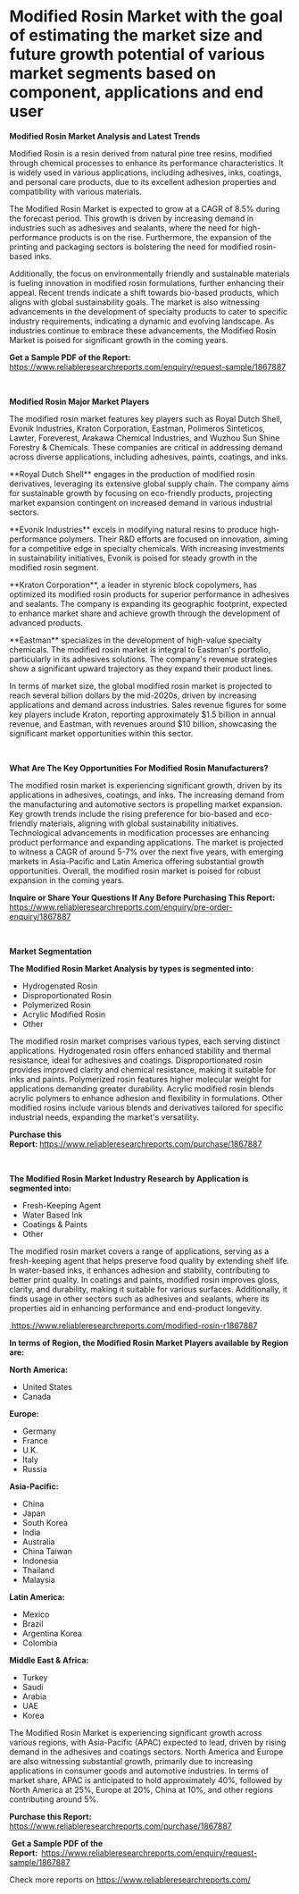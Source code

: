 <p><h1>Modified Rosin Market with the goal of estimating the market size and future growth potential of various market segments based on component, applications and end user</h1></p><p><strong>Modified Rosin Market Analysis and Latest Trends</strong></p>
<p><p>Modified Rosin is a resin derived from natural pine tree resins, modified through chemical processes to enhance its performance characteristics. It is widely used in various applications, including adhesives, inks, coatings, and personal care products, due to its excellent adhesion properties and compatibility with various materials.</p><p>The Modified Rosin Market is expected to grow at a CAGR of 8.5% during the forecast period. This growth is driven by increasing demand in industries such as adhesives and sealants, where the need for high-performance products is on the rise. Furthermore, the expansion of the printing and packaging sectors is bolstering the need for modified rosin-based inks. </p><p>Additionally, the focus on environmentally friendly and sustainable materials is fueling innovation in modified rosin formulations, further enhancing their appeal. Recent trends indicate a shift towards bio-based products, which aligns with global sustainability goals. The market is also witnessing advancements in the development of specialty products to cater to specific industry requirements, indicating a dynamic and evolving landscape. As industries continue to embrace these advancements, the Modified Rosin Market is poised for significant growth in the coming years.</p></p>
<p><strong>Get a Sample PDF of the Report:&nbsp;</strong> <a href="https://www.reliableresearchreports.com/enquiry/request-sample/1867887?utm_campaign=40&utm_medium=2&utm_source=Github&utm_content=ia&utm_term=30012025&utm_id=modified-rosin">https://www.reliableresearchreports.com/enquiry/request-sample/1867887</a></p>
<p>&nbsp;</p>
<p><strong>Modified Rosin Major Market Players</strong></p>
<p><p>The modified rosin market features key players such as Royal Dutch Shell, Evonik Industries, Kraton Corporation, Eastman, Polimeros Sinteticos, Lawter, Foreverest, Arakawa Chemical Industries, and Wuzhou Sun Shine Forestry & Chemicals. These companies are critical in addressing demand across diverse applications, including adhesives, paints, coatings, and inks.</p><p>**Royal Dutch Shell** engages in the production of modified rosin derivatives, leveraging its extensive global supply chain. The company aims for sustainable growth by focusing on eco-friendly products, projecting market expansion contingent on increased demand in various industrial sectors.</p><p>**Evonik Industries** excels in modifying natural resins to produce high-performance polymers. Their R&D efforts are focused on innovation, aiming for a competitive edge in specialty chemicals. With increasing investments in sustainability initiatives, Evonik is poised for steady growth in the modified rosin segment.</p><p>**Kraton Corporation**, a leader in styrenic block copolymers, has optimized its modified rosin products for superior performance in adhesives and sealants. The company is expanding its geographic footprint, expected to enhance market share and achieve growth through the development of advanced products.</p><p>**Eastman** specializes in the development of high-value specialty chemicals. The modified rosin market is integral to Eastman's portfolio, particularly in its adhesives solutions. The company's revenue strategies show a significant upward trajectory as they expand their product lines.</p><p>In terms of market size, the global modified rosin market is projected to reach several billion dollars by the mid-2020s, driven by increasing applications and demand across industries. Sales revenue figures for some key players include Kraton, reporting approximately $1.5 billion in annual revenue, and Eastman, with revenues around $10 billion, showcasing the significant market opportunities within this sector.</p></p>
<p>&nbsp;</p>
<p><strong>What Are The Key Opportunities For Modified Rosin Manufacturers?</strong></p>
<p><p>The modified rosin market is experiencing significant growth, driven by its applications in adhesives, coatings, and inks. The increasing demand from the manufacturing and automotive sectors is propelling market expansion. Key growth trends include the rising preference for bio-based and eco-friendly materials, aligning with global sustainability initiatives. Technological advancements in modification processes are enhancing product performance and expanding applications. The market is projected to witness a CAGR of around 5-7% over the next five years, with emerging markets in Asia-Pacific and Latin America offering substantial growth opportunities. Overall, the modified rosin market is poised for robust expansion in the coming years.</p></p>
<p><strong>Inquire or Share Your Questions If Any Before Purchasing This Report:</strong> <a href="https://www.reliableresearchreports.com/enquiry/pre-order-enquiry/1867887?utm_campaign=40&utm_medium=2&utm_source=Github&utm_content=ia&utm_term=30012025&utm_id=modified-rosin">https://www.reliableresearchreports.com/enquiry/pre-order-enquiry/1867887</a></p>
<p>&nbsp;</p>
<p><strong>Market Segmentation</strong></p>
<p><strong>The Modified Rosin Market Analysis by types is segmented into:</strong></p>
<p><ul><li>Hydrogenated Rosin</li><li>Disproportionated Rosin</li><li>Polymerized Rosin</li><li>Acrylic Modified Rosin</li><li>Other</li></ul></p>
<p><p>The modified rosin market comprises various types, each serving distinct applications. Hydrogenated rosin offers enhanced stability and thermal resistance, ideal for adhesives and coatings. Disproportionated rosin provides improved clarity and chemical resistance, making it suitable for inks and paints. Polymerized rosin features higher molecular weight for applications demanding greater durability. Acrylic modified rosin blends acrylic polymers to enhance adhesion and flexibility in formulations. Other modified rosins include various blends and derivatives tailored for specific industrial needs, expanding the market's versatility.</p></p>
<p><strong>Purchase this Report:&nbsp;</strong><a href="https://www.reliableresearchreports.com/purchase/1867887?utm_campaign=40&utm_medium=2&utm_source=Github&utm_content=ia&utm_term=30012025&utm_id=modified-rosin">https://www.reliableresearchreports.com/purchase/1867887</a></p>
<p>&nbsp;</p>
<p><strong>The Modified Rosin Market Industry Research by Application is segmented into:</strong></p>
<p><ul><li>Fresh-Keeping Agent</li><li>Water Based Ink</li><li>Coatings & Paints</li><li>Other</li></ul></p>
<p><p>The modified rosin market covers a range of applications, serving as a fresh-keeping agent that helps preserve food quality by extending shelf life. In water-based inks, it enhances adhesion and stability, contributing to better print quality. In coatings and paints, modified rosin improves gloss, clarity, and durability, making it suitable for various surfaces. Additionally, it finds usage in other sectors such as adhesives and sealants, where its properties aid in enhancing performance and end-product longevity.</p></p>
<p><a href="https://www.reliableresearchreports.com/modified-rosin-r1867887?utm_campaign=40&utm_medium=2&utm_source=Github&utm_content=ia&utm_term=30012025&utm_id=modified-rosin">&nbsp;https://www.reliableresearchreports.com/modified-rosin-r1867887</a></p>
<p><strong>In terms of Region, the Modified Rosin Market Players available by Region are:</strong></p>
<p>
    <p> <strong> North America: </strong>
        <ul>
            <li>United States</li>
            <li>Canada</li>
        </ul>
        </p> 
    <p> <strong> Europe: </strong>
        <ul>
            <li>Germany</li>
            <li>France</li>
            <li>U.K.</li>
            <li>Italy</li>
            <li>Russia</li>
        </ul>
        </p> 
    <p> <strong> Asia-Pacific: </strong>
        <ul>
            <li>China</li>
            <li>Japan</li>
            <li>South Korea</li>
            <li>India</li>
            <li>Australia</li>
            <li>China Taiwan</li>
            <li>Indonesia</li>
            <li>Thailand</li>
            <li>Malaysia</li>
        </ul>
        </p> 
    <p> <strong> Latin America: </strong>
        <ul>
            <li>Mexico</li>
            <li>Brazil</li>
            <li>Argentina Korea</li>
            <li>Colombia</li>
        </ul>
        </p> 
    <p> <strong> Middle East & Africa: </strong>
        <ul>
            <li>Turkey</li>
            <li>Saudi</li>
            <li>Arabia</li>
            <li>UAE</li>
            <li>Korea</li>
        </ul>
    </p>
    </p>
<p><p>The Modified Rosin Market is experiencing significant growth across various regions, with Asia-Pacific (APAC) expected to lead, driven by rising demand in the adhesives and coatings sectors. North America and Europe are also witnessing substantial growth, primarily due to increasing applications in consumer goods and automotive industries. In terms of market share, APAC is anticipated to hold approximately 40%, followed by North America at 25%, Europe at 20%, China at 10%, and other regions contributing around 5%. </p></p>
<p><strong>Purchase this Report: </strong><a href="https://www.reliableresearchreports.com/purchase/1867887?utm_campaign=40&utm_medium=2&utm_source=Github&utm_content=ia&utm_term=30012025&utm_id=modified-rosin">https://www.reliableresearchreports.com/purchase/1867887</a></p>
<p>&nbsp;<strong>Get a Sample PDF of the Report:&nbsp;&nbsp;</strong><a href="https://www.reliableresearchreports.com/enquiry/request-sample/1867887?utm_campaign=40&utm_medium=2&utm_source=Github&utm_content=ia&utm_term=30012025&utm_id=modified-rosin">https://www.reliableresearchreports.com/enquiry/request-sample/1867887</a></p>
<p><strong></strong></p>
<p>Check more reports on <a href="https://www.reliableresearchreports.com/?utm_campaign=40&utm_medium=2&utm_source=Github&utm_content=ia&utm_term=30012025&utm_id=modified-rosin">https://www.reliableresearchreports.com/</a></p>